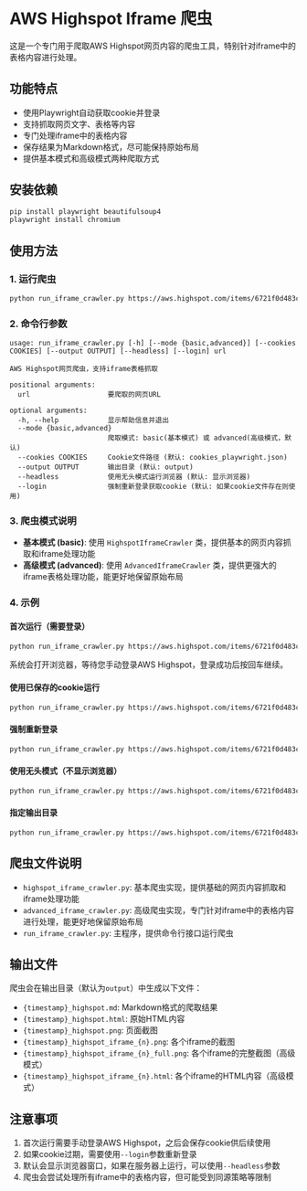 # AWS Highspot Iframe 爬虫

这是一个专门用于爬取AWS Highspot网页内容的爬虫工具，特别针对iframe中的表格内容进行处理。

## 功能特点

- 使用Playwright自动获取cookie并登录
- 支持抓取网页文字、表格等内容
- 专门处理iframe中的表格内容
- 保存结果为Markdown格式，尽可能保持原始布局
- 提供基本模式和高级模式两种爬取方式

## 安装依赖

```bash
pip install playwright beautifulsoup4
playwright install chromium
```

## 使用方法

### 1. 运行爬虫

```bash
python run_iframe_crawler.py https://aws.highspot.com/items/6721f0d483ce12ab121e6859
```

### 2. 命令行参数

```
usage: run_iframe_crawler.py [-h] [--mode {basic,advanced}] [--cookies COOKIES] [--output OUTPUT] [--headless] [--login] url

AWS Highspot网页爬虫，支持iframe表格抓取

positional arguments:
  url                   要爬取的网页URL

optional arguments:
  -h, --help            显示帮助信息并退出
  --mode {basic,advanced}
                        爬取模式: basic(基本模式) 或 advanced(高级模式，默认)
  --cookies COOKIES     Cookie文件路径 (默认: cookies_playwright.json)
  --output OUTPUT       输出目录 (默认: output)
  --headless            使用无头模式运行浏览器 (默认: 显示浏览器)
  --login               强制重新登录获取cookie (默认: 如果cookie文件存在则使用)
```

### 3. 爬虫模式说明

- **基本模式 (basic)**: 使用 `HighspotIframeCrawler` 类，提供基本的网页内容抓取和iframe处理功能
- **高级模式 (advanced)**: 使用 `AdvancedIframeCrawler` 类，提供更强大的iframe表格处理功能，能更好地保留原始布局

### 4. 示例

#### 首次运行（需要登录）

```bash
python run_iframe_crawler.py https://aws.highspot.com/items/6721f0d483ce12ab121e6859
```

系统会打开浏览器，等待您手动登录AWS Highspot，登录成功后按回车继续。

#### 使用已保存的cookie运行

```bash
python run_iframe_crawler.py https://aws.highspot.com/items/6721f0d483ce12ab121e6859 --mode advanced
```

#### 强制重新登录

```bash
python run_iframe_crawler.py https://aws.highspot.com/items/6721f0d483ce12ab121e6859 --login
```

#### 使用无头模式（不显示浏览器）

```bash
python run_iframe_crawler.py https://aws.highspot.com/items/6721f0d483ce12ab121e6859 --headless
```

#### 指定输出目录

```bash
python run_iframe_crawler.py https://aws.highspot.com/items/6721f0d483ce12ab121e6859 --output my_output
```

## 爬虫文件说明

- `highspot_iframe_crawler.py`: 基本爬虫实现，提供基础的网页内容抓取和iframe处理功能
- `advanced_iframe_crawler.py`: 高级爬虫实现，专门针对iframe中的表格内容进行处理，能更好地保留原始布局
- `run_iframe_crawler.py`: 主程序，提供命令行接口运行爬虫

## 输出文件

爬虫会在输出目录（默认为`output`）中生成以下文件：

- `{timestamp}_highspot.md`: Markdown格式的爬取结果
- `{timestamp}_highspot.html`: 原始HTML内容
- `{timestamp}_highspot.png`: 页面截图
- `{timestamp}_highspot_iframe_{n}.png`: 各个iframe的截图
- `{timestamp}_highspot_iframe_{n}_full.png`: 各个iframe的完整截图（高级模式）
- `{timestamp}_highspot_iframe_{n}.html`: 各个iframe的HTML内容（高级模式）

## 注意事项

1. 首次运行需要手动登录AWS Highspot，之后会保存cookie供后续使用
2. 如果cookie过期，需要使用`--login`参数重新登录
3. 默认会显示浏览器窗口，如果在服务器上运行，可以使用`--headless`参数
4. 爬虫会尝试处理所有iframe中的表格内容，但可能受到同源策略等限制
